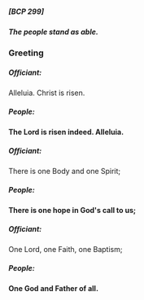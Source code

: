 ##### [BCP 299]
##### The people stand as able.
### Greeting

##### Officiant:
Alleluia. Christ is risen.

##### People:
**The Lord is risen indeed. Alleluia.**

##### Officiant:
There is one Body and one Spirit;

##### People:
**There is one hope in God's call to us;**

##### Officiant:
One Lord, one Faith, one Baptism;

##### People:
**One God and Father of all.**

